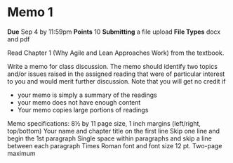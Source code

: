# Memo 1

**Due** Sep 4 by 11:59pm **Points** 10 **Submitting** a file upload **File Types** docx and pdf

Read Chapter 1 (Why Agile and Lean Approaches Work) from the textbook.

Write a memo for class discussion. The memo should identify two topics and/or
issues raised in the assigned reading that were of particular interest to you
and would merit further discussion. Note that you will get no credit if

- your memo is simply a summary of the readings
- your memo does not have enough content
- Your memo copies large portions of readings

Memo specifications:
8½ by 11 page size, 1 inch margins (left/right, top/bottom)
Your name and chapter title on the first line
Skip one line and begin the 1st paragraph
Single space within paragraphs and skip a line between each paragraph
Times Roman font and font size 12 pt.
Two-page maximum